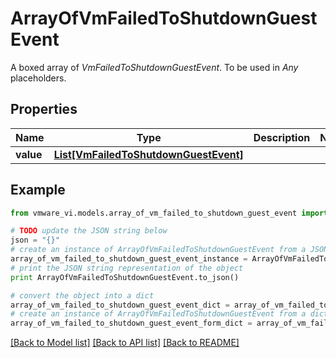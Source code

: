 # ArrayOfVmFailedToShutdownGuestEvent

A boxed array of *VmFailedToShutdownGuestEvent*. To be used in *Any* placeholders. 

## Properties
Name | Type | Description | Notes
------------ | ------------- | ------------- | -------------
**value** | [**List[VmFailedToShutdownGuestEvent]**](VmFailedToShutdownGuestEvent.md) |  | 

## Example

```python
from vmware_vi.models.array_of_vm_failed_to_shutdown_guest_event import ArrayOfVmFailedToShutdownGuestEvent

# TODO update the JSON string below
json = "{}"
# create an instance of ArrayOfVmFailedToShutdownGuestEvent from a JSON string
array_of_vm_failed_to_shutdown_guest_event_instance = ArrayOfVmFailedToShutdownGuestEvent.from_json(json)
# print the JSON string representation of the object
print ArrayOfVmFailedToShutdownGuestEvent.to_json()

# convert the object into a dict
array_of_vm_failed_to_shutdown_guest_event_dict = array_of_vm_failed_to_shutdown_guest_event_instance.to_dict()
# create an instance of ArrayOfVmFailedToShutdownGuestEvent from a dict
array_of_vm_failed_to_shutdown_guest_event_form_dict = array_of_vm_failed_to_shutdown_guest_event.from_dict(array_of_vm_failed_to_shutdown_guest_event_dict)
```
[[Back to Model list]](../README.md#documentation-for-models) [[Back to API list]](../README.md#documentation-for-api-endpoints) [[Back to README]](../README.md)


